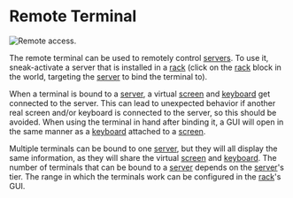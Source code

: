 # Remote Terminal

![Remote access.](oredict:oc:terminal)

The remote terminal can be used to remotely control [servers](server1.md). To use it, sneak-activate a server that is installed in a [rack](../block/rack.md) (click on the [rack](../block/rack.md) block in the world, targeting the [server](server1.md) to bind the terminal to).

When a terminal is bound to a [server](server1.md), a virtual [screen](../block/screen1.md) and [keyboard](../block/keyboard.md) get connected to the server. This can lead to unexpected behavior if another real screen and/or keyboard is connected to the server, so this should be avoided. When using the terminal in hand after binding it, a GUI will open in the same manner as a [keyboard](../block/keyboard.md) attached to a [screen](../block/screen1.md).

Multiple terminals can be bound to one [server](server1.md), but they will all display the same information, as they will share the virtual [screen](../block/screen1.md) and [keyboard](../block/keyboard.md). The number of terminals that can be bound to a [server](server1.md) depends on the [server](server1.md)'s tier. The range in which the terminals work can be configured in the [rack](../block/rack.md)'s GUI.
